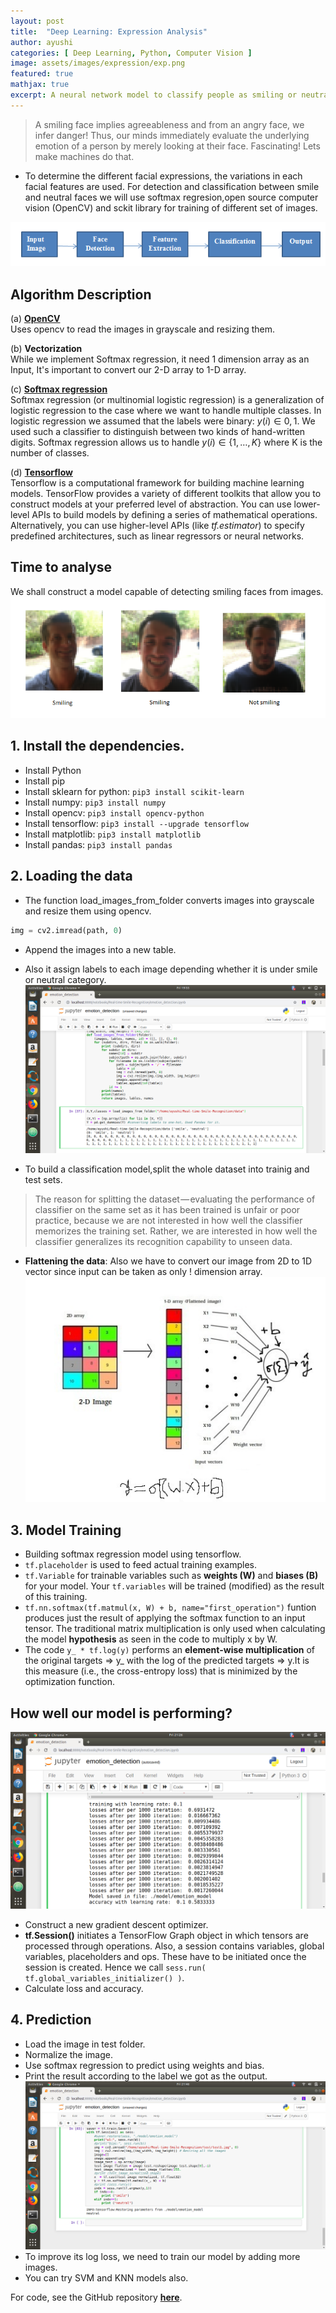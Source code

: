 ```yaml
---
layout: post
title:  "Deep Learning: Expression Analysis"
author: ayushi
categories: [ Deep Learning, Python, Computer Vision ]
image: assets/images/expression/exp.png
featured: true
mathjax: true
excerpt: A neural network model to classify people as smiling or neutral using scikit-learn, OpenCV and TensorFlow.
---
```

>A smiling face implies agreeableness and from an angry face, we infer danger! Thus, our minds immediately evaluate the underlying emotion of a person by merely looking at their face. Fascinating! Lets make machines do that.

- To determine the different facial expressions, the variations in each facial features are used. For detection and classification between smile and neutral faces we will use softmax regresion,open source computer vision (OpenCV) and sckit library for training of different set of images.

![](/assets/images/expression/step.png)

## Algorithm Description
(a) [**OpenCV**](https://en.wikipedia.org/wiki/OpenCV)  
Uses opencv to read the images in grayscale and resizing them.

(b) **Vectorization**  
While we implement Softmax regression, it need 1 dimension array as an Input, It's important to convert our 2-D array to 1-D array.

(c) [**Softmax regression**](https://medium.com/@awjuliani/simple-softmax-in-python-tutorial-d6b4c4ed5c16)  
Softmax regression (or multinomial logistic regression) is a generalization of logistic regression to the case where we want to handle multiple classes. In logistic regression we assumed that the labels were binary: $y(i) ∈ {0,1}$. We used such a classifier to distinguish between two kinds of hand-written digits. Softmax regression allows us to handle $y(i) ∈ \{1,…,K\}$ where K is the number of classes.

(d) [**Tensorflow**](https://en.wikipedia.org/wiki/TensorFlow)  
Tensorflow is a computational framework for building machine learning models. TensorFlow provides a variety of different toolkits that allow you to construct models at your preferred level of abstraction. You can use lower-level APIs to build models by defining a series of mathematical operations. Alternatively, you can use higher-level APIs (like *tf.estimator*) to specify predefined architectures, such as linear regressors or neural networks.

## Time to analyse
 We shall construct a model capable of detecting smiling faces from images.
 ![](/assets/images/expression/eg.png)

## 1. Install the dependencies.
- Install Python
- Install pip
- Install sklearn for python: `pip3 install scikit-learn`
- Install numpy: `pip3 install numpy`
- Install opencv: `pip3 install opencv-python`
- Install tensorflow: `pip3 install --upgrade tensorflow`
- Install matplotlib: `pip3 install matplotlib`
- Install pandas: `pip3 install pandas`

## 2. Loading the data
- The function load_images_from_folder converts images into grayscale and resize them using opencv.
```py
img = cv2.imread(path, 0)
```

- Append the images into a new table.

- Also it assign labels to each image depending whether it is under smile or neutral category.
![](/assets/images/expression/data1.png)

- To build a classification model,split the whole dataset into trainig and test sets.
>The reason for splitting the dataset — evaluating the performance of classifier on the same set as it has been trained is unfair or poor practice, because we are not interested in how well the classifier memorizes the training set. Rather, we are interested in how well the classifier generalizes its recognition capability to unseen data.

- **Flattening the data**: Also we have to convert our image from 2D to 1D vector since input can be taken as only ! dimension array.
![](/assets/images/expression/flattened_image.jpg)

## 3. Model Training
- Building softmax regression model using tensorflow.
- `tf.placeholder` is used to feed actual training examples.
- `tf.Variable` for trainable variables such as **weights (W)** and **biases (B)** for your model. Your `tf.variables` will   be trained (modified) as the result of this training.
- `tf.nn.softmax(tf.matmul(x, W) + b, name="first_operation")` funtion produces just the result of applying the softmax function to an input tensor. The traditional matrix multiplication is only used when calculating the model **hypothesis** as seen in the code to multiply x by W.
- The code `y_ * tf.log(y)` performs an **element-wise multiplication** of the original targets => y_ with the log of the predicted targets => y.It is this measure (i.e., the cross-entropy loss) that is minimized by the optimization function.

## How well our model is performing?
![](/assets/images/expression/training.png)
- Construct a new gradient descent optimizer.
- **tf.Session()** initiates a TensorFlow Graph object in which tensors are processed through operations. Also, a session contains variables, global variables, placeholders and ops. These have to be initiated once the session is created. Hence we call `sess.run( tf.global_variables_initializer() )`.
- Calculate loss and accuracy.

## 4. Prediction
- Load the image in test folder.
- Normalize the image.
- Use softmax regression to predict using weights and bias.
- Print the result according to the label we got as the output.
![](/assets/images/expression/result.png)
- To improve its log loss, we need to train our model by adding more images.
- You can try SVM and KNN models also.

For code, see the GitHub repository **[here](https://github.com/ayushianan/expression_analysis)**.
